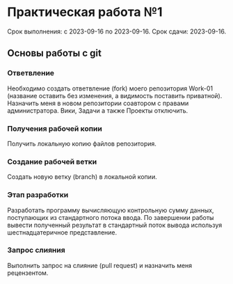 # Практическая работа №1
Срок выполнения: с 2023-09-16 по 2023-09-16. 
Срок сдачи: 2023-09-16.

## Основы работы с git

### Ответвление
Необходимо создать ответвление (fork) моего репозитория Work-01 (название
оставить без изменения, а видимость поставить приватной). Назначить меня в
новом репозитории соавтором с правами администратора. Вики, Задачи а также
Проекты отключить.

### Получения рабочей копии
Получить локальную копию файлов репозитория.

### Создание рабочей ветки
Создать новую ветку (branch) в локальной копии.

### Этап разработки
Разработать программу вычисляющую контрольную сумму данных, поступающих 
из стандартного потока ввода. По завершении работы вывести полученный 
результат в стандартный поток вывода используя шестнадцатеричное 
представление.

### Запрос слияния
Выполнить запрос на слияние (pull request) и назначить меня рецензентом.

